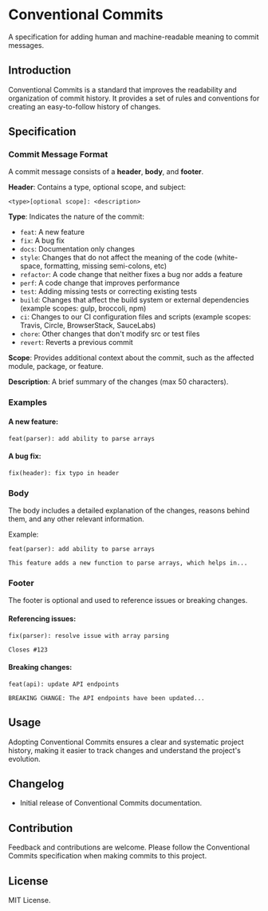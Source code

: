 # Conventional Commits

A specification for adding human and machine-readable meaning to commit messages.

## Introduction

Conventional Commits is a standard that improves the readability and organization of commit history. It provides a set of rules and conventions for creating an easy-to-follow history of changes.

## Specification

### Commit Message Format

A commit message consists of a **header**, **body**, and **footer**.

**Header**: Contains a type, optional scope, and subject:

```<type>[optional scope]: <description>```


**Type**: Indicates the nature of the commit:

- `feat`: A new feature
- `fix`: A bug fix
- `docs`: Documentation only changes
- `style`: Changes that do not affect the meaning of the code (white-space, formatting, missing semi-colons, etc)
- `refactor`: A code change that neither fixes a bug nor adds a feature
- `perf`: A code change that improves performance
- `test`: Adding missing tests or correcting existing tests
- `build`: Changes that affect the build system or external dependencies (example scopes: gulp, broccoli, npm)
- `ci`: Changes to our CI configuration files and scripts (example scopes: Travis, Circle, BrowserStack, SauceLabs)
- `chore`: Other changes that don't modify src or test files
- `revert`: Reverts a previous commit

**Scope**: Provides additional context about the commit, such as the affected module, package, or feature.

**Description**: A brief summary of the changes (max 50 characters).

### Examples

#### A new feature:

```feat(parser): add ability to parse arrays```

#### A bug fix:

```fix(header): fix typo in header```


### Body

The body includes a detailed explanation of the changes, reasons behind them, and any other relevant information.

Example:

```
feat(parser): add ability to parse arrays

This feature adds a new function to parse arrays, which helps in...
```


### Footer

The footer is optional and used to reference issues or breaking changes.

#### Referencing issues:

```
fix(parser): resolve issue with array parsing

Closes #123
```


#### Breaking changes:

```
feat(api): update API endpoints

BREAKING CHANGE: The API endpoints have been updated...
```


## Usage

Adopting Conventional Commits ensures a clear and systematic project history, making it easier to track changes and understand the project's evolution.

## Changelog

- Initial release of Conventional Commits documentation.

## Contribution

Feedback and contributions are welcome. Please follow the Conventional Commits specification when making commits to this project.

## License

MIT License.
